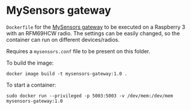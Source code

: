 # MySensors gateway
`Dockerfile` for the [MySensors gateway](https://www.mysensors.org/build/raspberry) to be executed on a Raspberry 3 with an RFM69HCW radio. The settings can be easily changed, so the container can run on different devices/radios.

Requires a `mysensors.conf` file to be present on this folder. 

To build the image:
```
docker image build -t mysensors-gateway:1.0 .
```

To start a container:
```
sudo docker run --privileged -p 5003:5003 -v /dev/mem:/dev/mem mysensors-gateway:1.0
```

